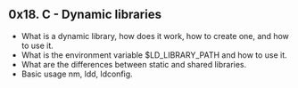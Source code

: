 ## 0x18. C - Dynamic libraries
* What is a dynamic library, how does it work, how to create one, and how to use it.
* What is the environment variable $LD_LIBRARY_PATH and how to use it.
* What are the differences between static and shared libraries.
* Basic usage nm, ldd, ldconfig.
